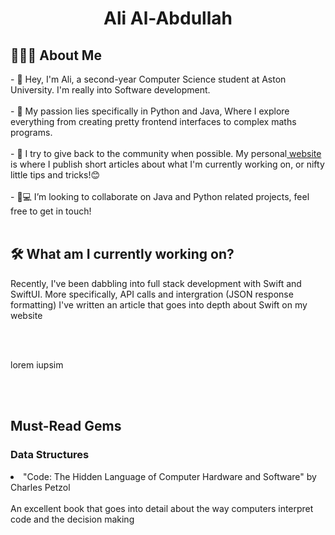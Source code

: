 <h1 align="center"> Ali Al-Abdullah</h1>

<section> 
 <summary><h2>👨🏽‍💻 About Me</h2></summary> 
  <p>
- 👋 Hey, I'm Ali, a second-year Computer Science student at Aston University. I'm really into Software development.
    <br><br>
-  🌟 My passion lies specifically in Python and Java, Where I explore everything from creating pretty frontend interfaces to complex maths programs.
    <br><br>
- 🚀 I try to give back to the community when possible.  My personal<a href="aliab.me"> website</a> is where I publish short articles about what I'm currently working on, or nifty little tips and tricks!😊
    <br><br>
- 💞💻  I’m looking to collaborate on Java and Python related projects, feel free to get in touch!
    <br>
    <br>
</p>

</section>

<section>
 <h2>🛠️ What am I currently working on?</h2>
 <p> Recently, I've been dabbling into full stack development with Swift and SwiftUI. More specifically, API calls and intergration (JSON response formatting) I've written an article that goes into depth about Swift on my website</p><br><br>
 <p> lorem iupsim </p><br><br>
</section>
<section>
 <h2>Must-Read Gems</h2>
 <h3>Data Structures</h3>
 <li>"Code: The Hidden Language of Computer Hardware and Software" by Charles Petzol </li>
 <br>An excellent book that goes into detail about the way computers interpret code and the decision making 
</section>


<!---
arcticxo/arcticxo is a ✨ special ✨ repository because its `README.md` (this file) appears on your GitHub profile.
You can click the Preview link to take a look at your changes.
--->
